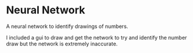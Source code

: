 # Neural Network

A neural network to identify drawings of numbers.

I included a gui to draw and get the network to try and identify the number draw but the network is extremely inaccurate.
